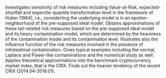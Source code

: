 Investigates sensitivity of risk measures including Value-at-Risk, expected-shortfall and expectile-quantile transformation level in the framework of Huber (1964), i.e., considerting the underlying model is in an epsilon-neighborhood of the pre-supposed ideal model. 
Obtains approximations of these tail-related risk measures based on the pre-supposed ideal model and its heavy contamination model, which are determined by the heaviness of the contamination model and its contaminaiton level. 
Illustrates also the influence function of the risk measures involved in the presence of infintestimal contamination. 
Gives typical examples including the normal, Laplace and Power-like contaminations and the numerical study as well. 
Applies theoretical approximations into the benchmark cryptocurrency market index, that is the CRIX. Finds out the heavier tendency of the recent CRIX (2014.04-2018.01).
